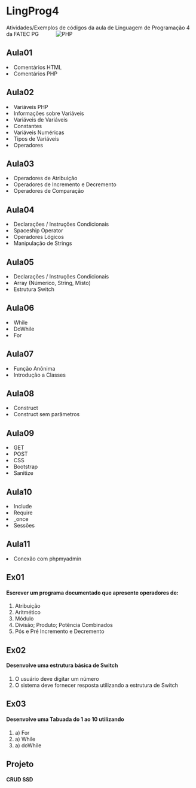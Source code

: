 # LingProg4
Atividades/Exemplos de códigos da aula de Linguagem de Programação 4 da FATEC PG&emsp;&emsp;&emsp;  ![PHP](https://img.shields.io/badge/PHP-777BB4?style=for-the-badge&logo=php&logoColor=white)&nbsp;


<h2>Aula01</h2>
<li>Comentários HTML</li>
<li>Comentários PHP</li>
<lh>

<h2>Aula02</h2>
<li>Variáveis PHP</li>
<li>Informações sobre Variáveis</li>
<li>Variáveis de Variáveis</li>
<li>Constantes</li>
<li>Variáveis Numéricas</li>
<li>Tipos de Variáveis</li>
<li>Operadores</li>

<h2>Aula03</h2>
<li>Operadores de Atribuição</li>
<li>Operadores de Incremento e Decremento</li>
<li>Operadores de Comparação</li>

<h2>Aula04</h2>
<li>Declarações / Instruções Condicionais</li>
<li>Spaceship Operator</li>
<li>Operadores Lógicos</li>
<li>Manipulação de Strings</li>

<h2>Aula05</h2>
<li>Declarações / Instruções Condicionais</li>
<li>Array (Númerico, String, Misto)</li>
<li>Estrutura Switch</li>

<h2>Aula06</h2>
<li>While</li>
<li>DoWhile</li>
<li>For</li>

<h2>Aula07</h2>
<li>Função Anônima</li>
<li>Introdução a Classes</li>

<h2>Aula08</h2>
<li>Construct</li>
<li>Construct sem parâmetros</li>

<h2>Aula09</h2>
<li>GET</li>
<li>POST</li>
<li>CSS</li>
<li>Bootstrap</li>
<li>Sanitize</li>

<h2>Aula10</h2>
<li>Include</li>
<li>Require</li>
<li>_once</li>
<li>Sessões</li>

<h2>Aula11</h2>
<li>Conexão com phpmyadmin</li>


<h2>Ex01</h2>
<h4>Escrever um programa documentado que apresente operadores de:</h4>
<ol type="ex01">
  <li>Atribuição</li>
  <li>Aritmético</li>
  <li>Módulo</li>
  <li>Divisão; Produto; Potência Combinados</li>
  <li>Pós e Pré Incremento e Decremento</li>
</ol>
  
<h2>Ex02</h2>
  <h4>Desenvolve uma estrutura básica de Switch</h4>
<ol type="ex02">
  <li>O usuário deve digitar um número</li>
  <li>O sistema deve fornecer resposta utilizando a estrutura de Switch</li>
</ol>

<h2>Ex03</h2>
  <h4>Desenvolve uma Tabuada do 1 ao 10 utilizando</h4>
<ol type="ex03">
  <li>a) For</li>
  <li>a) While</li>
  <li>a) doWhile</li>
</ol>

<h2>Projeto</h2>
<h4>CRUD SSD</h4>
